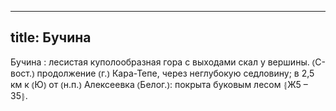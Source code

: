 
---
title: Бучина
---
Бучина
: лесистая куполообразная гора с выходами скал у вершины. ⦅С-вост.⦆ продолжение ⦅г.⦆ Кара-Тепе, через неглубокую седловину; в 2,5 км к ⦅Ю⦆ от ⦅н.п.⦆ Алексеевка ⦅Белог.⦆: покрыта буковым лесом ⦃Ж5 – З5⦄.
